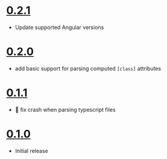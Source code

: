 # [0.2.1](https://github.com/vikaspotluri123/ng-class-list-extractor/releases/tag/v0.2.1)

 - Update supported Angular versions

# [0.2.0](https://github.com/vikaspotluri123/ng-class-list-extractor/releases/tag/v0.2.0)

 - add basic support for parsing computed `[class]` attributes

# [0.1.1](https://github.com/vikaspotluri123/ng-class-list-extractor/releases/tag/v0.1.1)

 - :bug: fix crash when parsing typescript files

# [0.1.0](https://github.com/vikaspotluri123/ng-class-list-extractor/releases/tag/v0.1.0)

 - Initial release
